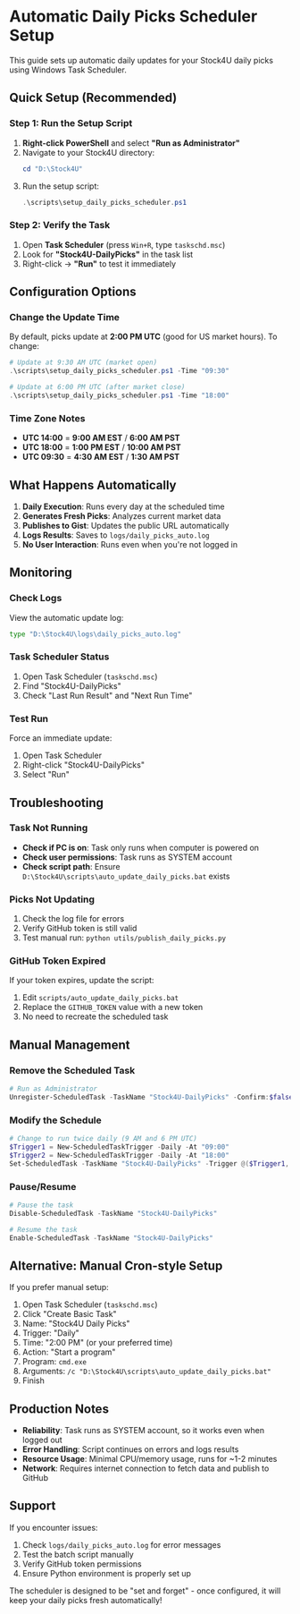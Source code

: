 # Automatic Daily Picks Scheduler Setup

This guide sets up automatic daily updates for your Stock4U daily picks using Windows Task Scheduler.

## Quick Setup (Recommended)

### Step 1: Run the Setup Script
1. **Right-click PowerShell** and select **"Run as Administrator"**
2. Navigate to your Stock4U directory:
   ```powershell
   cd "D:\Stock4U"
   ```
3. Run the setup script:
   ```powershell
   .\scripts\setup_daily_picks_scheduler.ps1
   ```

### Step 2: Verify the Task
1. Open **Task Scheduler** (press `Win+R`, type `taskschd.msc`)
2. Look for **"Stock4U-DailyPicks"** in the task list
3. Right-click → **"Run"** to test it immediately

## Configuration Options

### Change the Update Time
By default, picks update at **2:00 PM UTC** (good for US market hours). To change:

```powershell
# Update at 9:30 AM UTC (market open)
.\scripts\setup_daily_picks_scheduler.ps1 -Time "09:30"

# Update at 6:00 PM UTC (after market close)
.\scripts\setup_daily_picks_scheduler.ps1 -Time "18:00"
```

### Time Zone Notes
- **UTC 14:00** = **9:00 AM EST** / **6:00 AM PST**
- **UTC 18:00** = **1:00 PM EST** / **10:00 AM PST**
- **UTC 09:30** = **4:30 AM EST** / **1:30 AM PST**

## What Happens Automatically

1. **Daily Execution**: Runs every day at the scheduled time
2. **Generates Fresh Picks**: Analyzes current market data
3. **Publishes to Gist**: Updates the public URL automatically
4. **Logs Results**: Saves to `logs/daily_picks_auto.log`
5. **No User Interaction**: Runs even when you're not logged in

## Monitoring

### Check Logs
View the automatic update log:
```cmd
type "D:\Stock4U\logs\daily_picks_auto.log"
```

### Task Scheduler Status
1. Open Task Scheduler (`taskschd.msc`)
2. Find "Stock4U-DailyPicks"
3. Check "Last Run Result" and "Next Run Time"

### Test Run
Force an immediate update:
1. Open Task Scheduler
2. Right-click "Stock4U-DailyPicks"
3. Select "Run"

## Troubleshooting

### Task Not Running
- **Check if PC is on**: Task only runs when computer is powered on
- **Check user permissions**: Task runs as SYSTEM account
- **Check script path**: Ensure `D:\Stock4U\scripts\auto_update_daily_picks.bat` exists

### Picks Not Updating
1. Check the log file for errors
2. Verify GitHub token is still valid
3. Test manual run: `python utils/publish_daily_picks.py`

### GitHub Token Expired
If your token expires, update the script:
1. Edit `scripts/auto_update_daily_picks.bat`
2. Replace the `GITHUB_TOKEN` value with a new token
3. No need to recreate the scheduled task

## Manual Management

### Remove the Scheduled Task
```powershell
# Run as Administrator
Unregister-ScheduledTask -TaskName "Stock4U-DailyPicks" -Confirm:$false
```

### Modify the Schedule
```powershell
# Change to run twice daily (9 AM and 6 PM UTC)
$Trigger1 = New-ScheduledTaskTrigger -Daily -At "09:00"
$Trigger2 = New-ScheduledTaskTrigger -Daily -At "18:00"
Set-ScheduledTask -TaskName "Stock4U-DailyPicks" -Trigger @($Trigger1, $Trigger2)
```

### Pause/Resume
```powershell
# Pause the task
Disable-ScheduledTask -TaskName "Stock4U-DailyPicks"

# Resume the task
Enable-ScheduledTask -TaskName "Stock4U-DailyPicks"
```

## Alternative: Manual Cron-style Setup

If you prefer manual setup:

1. Open Task Scheduler (`taskschd.msc`)
2. Click "Create Basic Task"
3. Name: "Stock4U Daily Picks"
4. Trigger: "Daily"
5. Time: "2:00 PM" (or your preferred time)
6. Action: "Start a program"
7. Program: `cmd.exe`
8. Arguments: `/c "D:\Stock4U\scripts\auto_update_daily_picks.bat"`
9. Finish

## Production Notes

- **Reliability**: Task runs as SYSTEM account, so it works even when logged out
- **Error Handling**: Script continues on errors and logs results
- **Resource Usage**: Minimal CPU/memory usage, runs for ~1-2 minutes
- **Network**: Requires internet connection to fetch data and publish to GitHub

## Support

If you encounter issues:
1. Check `logs/daily_picks_auto.log` for error messages
2. Test the batch script manually
3. Verify GitHub token permissions
4. Ensure Python environment is properly set up

The scheduler is designed to be "set and forget" - once configured, it will keep your daily picks fresh automatically!
